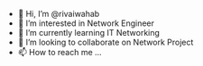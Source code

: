 - 👋 Hi, I’m @rivaiwahab
- 👀 I’m interested in Network Engineer
- 🌱 I’m currently learning IT Networking
- 💞️ I’m looking to collaborate on Network Project
- 📫 How to reach me ...

<!---
rivaiwahab/rivaiwahab is a ✨ special ✨ repository because its `README.md` (this file) appears on your GitHub profile.
You can click the Preview link to take a look at your changes.
--->
